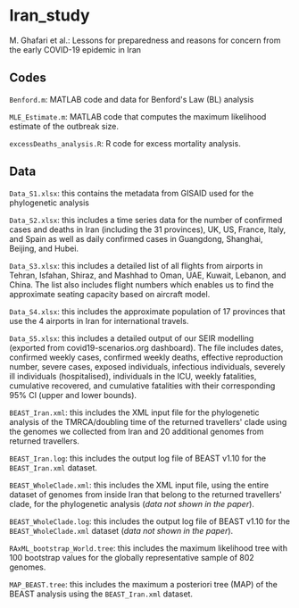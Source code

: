 # Iran_study
M. Ghafari et al.: Lessons for preparedness and reasons for concern from the early COVID-19 epidemic in Iran

## Codes

`Benford.m`: MATLAB code and data for Benford's Law (BL) analysis

`MLE_Estimate.m`: MATLAB code that computes the maximum likelihood estimate of the outbreak size.

`excessDeaths_analysis.R`: R code for excess mortality analysis.

## Data

`Data_S1.xlsx`: this contains the metadata from GISAID used for the phylogenetic analysis

`Data_S2.xlsx`: this includes a time series data for the number of confirmed cases and deaths in Iran (including the 31 provinces), UK, US, France, Italy, and Spain as well as daily confirmed cases in Guangdong, Shanghai, Beijing, and Hubei.

`Data_S3.xlsx`: this includes a detailed list of all flights from airports in Tehran, Isfahan, Shiraz, and Mashhad to Oman, UAE, Kuwait, Lebanon, and China. The list also includes flight numbers which enables us to find the approximate seating capacity based on aircraft model.

`Data_S4.xlsx`: this includes the approximate population of 17 provinces that use the 4 airports in Iran for international travels.

`Data_S5.xlsx`: this includes a detailed output of our SEIR modelling (exported from covid19-scenarios.org dashboard). The file includes dates, confirmed weekly cases, confirmed weekly deaths, effective reproduction number, severe cases, exposed individuals, infectious individuals, severely ill individuals (hospitalised), individuals in the ICU, weekly fatalities, cumulative recovered, and cumulative fatalities with their corresponding 95% CI (upper and lower bounds).

`BEAST_Iran.xml`: this includes the XML input file for the phylogenetic analysis of the TMRCA/doubling time of the returned travellers' clade using the genomes we collected from Iran and 20 additional genomes from returned travellers.

`BEAST_Iran.log`: this includes the output log file of BEAST v1.10 for the `BEAST_Iran.xml` dataset.

`BEAST_WholeClade.xml`: this includes the XML input file, using the entire dataset of genomes from inside Iran that belong to the returned travellers' clade, for the phylogenetic analysis (*data not shown in the paper*).

`BEAST_WholeClade.log`: this includes the output log file of BEAST v1.10 for the `BEAST_WholeClade.xml` dataset (*data not shown in the paper*).

`RAxML_bootstrap_World.tree`: this includes the maximum likelihood tree with 100 bootstrap values for the globally representative sample of 802 genomes.

`MAP_BEAST.tree`: this includes the maximum a posteriori tree (MAP) of the BEAST analysis using the `BEAST_Iran.xml` dataset.
